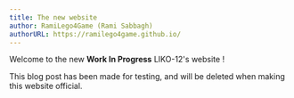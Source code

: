 ```yaml
---
title: The new website
author: RamiLego4Game (Rami Sabbagh)
authorURL: https://ramilego4game.github.io/
---
```


Welcome to the new **Work In Progress** LIKO-12's website !

<!--truncate-->

This blog post has been made for testing, and will be deleted when making this website official.
